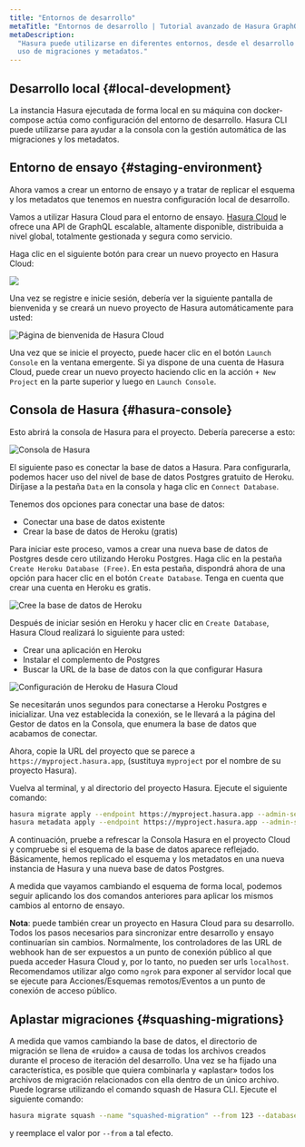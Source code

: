 ```yaml
---
title: "Entornos de desarrollo"
metaTitle: "Entornos de desarrollo | Tutorial avanzado de Hasura GraphQL"
metaDescription:
  "Hasura puede utilizarse en diferentes entornos, desde el desarrollo local hasta los ensayos y la producción, con el
  uso de migraciones y metadatos."
---
```


## Desarrollo local {#local-development}

La instancia Hasura ejecutada de forma local en su máquina con docker-compose actúa como configuración del entorno de
desarrollo. Hasura CLI puede utilizarse para ayudar a la consola con la gestión automática de las migraciones y los
metadatos.

## Entorno de ensayo {#staging-environment}

Ahora vamos a crear un entorno de ensayo y a tratar de replicar el esquema y los metadatos que tenemos en nuestra
configuración local de desarrollo.

Vamos a utilizar Hasura Cloud para el entorno de ensayo. [Hasura Cloud](https://hasura.io/cloud/) le ofrece una API de
GraphQL escalable, altamente disponible, distribuida a nivel global, totalmente gestionada y segura como servicio.

Haga clic en el siguiente botón para crear un nuevo proyecto en Hasura Cloud:

<a href="https://cloud.hasura.io/?pg=learn-hasura-backend&plcmt=body&tech=default&skip_onboarding=true" target="_blank"><img src="https://graphql-engine-cdn.hasura.io/assets/main-site/deploy-hasura-cloud.png" /></a>

Una vez se registre e inicie sesión, debería ver la siguiente pantalla de bienvenida y se creará un nuevo proyecto de
Hasura automáticamente para usted:

![Página de bienvenida de Hasura Cloud](https://graphql-engine-cdn.hasura.io/learn-hasura/assets/graphql-hasura/hasura-cloud-welcome.png)

Una vez que se inicie el proyecto, puede hacer clic en el botón `Launch Console` en la ventana emergente. Si ya dispone
de una cuenta de Hasura Cloud, puede crear un nuevo proyecto haciendo clic en la acción `+ New Project` en la parte
superior y luego en `Launch Console`.

## Consola de Hasura {#hasura-console}

Esto abrirá la consola de Hasura para el proyecto. Debería parecerse a esto:

![Consola de Hasura](https://graphql-engine-cdn.hasura.io/learn-hasura/assets/graphql-hasura/hasura-console.png)

El siguiente paso es conectar la base de datos a Hasura. Para configurarla, podemos hacer uso del nivel de base de datos
Postgres gratuito de Heroku. Diríjase a la pestaña `Data` en la consola y haga clic en `Connect Database`.

Tenemos dos opciones para conectar una base de datos:

- Conectar una base de datos existente
- Crear la base de datos de Heroku (gratis)

Para iniciar este proceso, vamos a crear una nueva base de datos de Postgres desde cero utilizando Heroku Postgres. Haga
clic en la pestaña `Create Heroku Database (Free)`. En esta pestaña, dispondrá ahora de una opción para hacer clic en el
botón `Create Database`. Tenga en cuenta que crear una cuenta en Heroku es gratis.

![Cree la base de datos de Heroku](https://graphql-engine-cdn.hasura.io/learn-hasura/assets/graphql-hasura/create-heroku-database.png)

Después de iniciar sesión en Heroku y hacer clic en `Create Database`, Hasura Cloud realizará lo siguiente para usted:

- Crear una aplicación en Heroku
- Instalar el complemento de Postgres
- Buscar la URL de la base de datos con la que configurar Hasura

![Configuración de Heroku de Hasura Cloud](https://graphql-engine-cdn.hasura.io/learn-hasura/assets/graphql-hasura/hasura-cloud-heroku-setup.png)

Se necesitarán unos segundos para conectarse a Heroku Postgres e inicializar. Una vez establecida la conexión, se le
llevará a la página del Gestor de datos en la Consola, que enumera la base de datos que acabamos de conectar.

Ahora, copie la URL del proyecto que se parece a `https://myproject.hasura.app`, (sustituya `myproject` por el nombre de
su proyecto Hasura).

Vuelva al terminal, y al directorio del proyecto Hasura. Ejecute el siguiente comando:

```bash
hasura migrate apply --endpoint https://myproject.hasura.app --admin-secret xxxxx --database-name default
hasura metadata apply --endpoint https://myproject.hasura.app --admin-secret xxxxx
```

A continuación, pruebe a refrescar la Consola Hasura en el proyecto Cloud y compruebe si el esquema de la base de datos
aparece reflejado. Básicamente, hemos replicado el esquema y los metadatos en una nueva instancia de Hasura y una nueva
base de datos Postgres.

A medida que vayamos cambiando el esquema de forma local, podemos seguir aplicando los dos comandos anteriores para
aplicar los mismos cambios al entorno de ensayo.

**Nota**: puede también crear un proyecto en Hasura Cloud para su desarrollo. Todos los pasos necesarios para
sincronizar entre desarrollo y ensayo continuarían sin cambios. Normalmente, los controladores de las URL de webhook han
de ser expuestos a un punto de conexión público al que pueda acceder Hasura Cloud y, por lo tanto, no pueden ser urls
`localhost`. Recomendamos utilizar algo como `ngrok` para exponer al servidor local que se ejecute para
Acciones/Esquemas remotos/Eventos a un punto de conexión de acceso público.

## Aplastar migraciones {#squashing-migrations}

A medida que vamos cambiando la base de datos, el directorio de migración se llena de «ruido» a causa de todas los
archivos creados durante el proceso de iteración del desarrollo. Una vez se ha fijado una característica, es posible que
quiera combinarla y «aplastar» todos los archivos de migración relacionados con ella dentro de un único archivo. Puede
lograrse utilizando el comando squash de Hasura CLI. Ejecute el siguiente comando:

```bash
hasura migrate squash --name "squashed-migration" --from 123 --database-name default --endpoint https://myproject.hasura.app
```

y reemplace el valor por `--from` a tal efecto.
